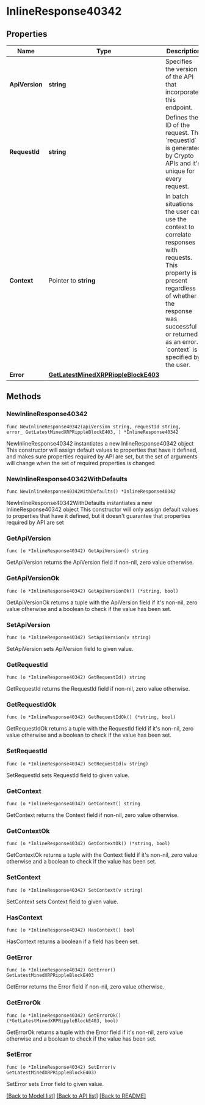 # InlineResponse40342

## Properties

Name | Type | Description | Notes
------------ | ------------- | ------------- | -------------
**ApiVersion** | **string** | Specifies the version of the API that incorporates this endpoint. | 
**RequestId** | **string** | Defines the ID of the request. The &#x60;requestId&#x60; is generated by Crypto APIs and it&#39;s unique for every request. | 
**Context** | Pointer to **string** | In batch situations the user can use the context to correlate responses with requests. This property is present regardless of whether the response was successful or returned as an error. &#x60;context&#x60; is specified by the user. | [optional] 
**Error** | [**GetLatestMinedXRPRippleBlockE403**](GetLatestMinedXRPRippleBlockE403.md) |  | 

## Methods

### NewInlineResponse40342

`func NewInlineResponse40342(apiVersion string, requestId string, error_ GetLatestMinedXRPRippleBlockE403, ) *InlineResponse40342`

NewInlineResponse40342 instantiates a new InlineResponse40342 object
This constructor will assign default values to properties that have it defined,
and makes sure properties required by API are set, but the set of arguments
will change when the set of required properties is changed

### NewInlineResponse40342WithDefaults

`func NewInlineResponse40342WithDefaults() *InlineResponse40342`

NewInlineResponse40342WithDefaults instantiates a new InlineResponse40342 object
This constructor will only assign default values to properties that have it defined,
but it doesn't guarantee that properties required by API are set

### GetApiVersion

`func (o *InlineResponse40342) GetApiVersion() string`

GetApiVersion returns the ApiVersion field if non-nil, zero value otherwise.

### GetApiVersionOk

`func (o *InlineResponse40342) GetApiVersionOk() (*string, bool)`

GetApiVersionOk returns a tuple with the ApiVersion field if it's non-nil, zero value otherwise
and a boolean to check if the value has been set.

### SetApiVersion

`func (o *InlineResponse40342) SetApiVersion(v string)`

SetApiVersion sets ApiVersion field to given value.


### GetRequestId

`func (o *InlineResponse40342) GetRequestId() string`

GetRequestId returns the RequestId field if non-nil, zero value otherwise.

### GetRequestIdOk

`func (o *InlineResponse40342) GetRequestIdOk() (*string, bool)`

GetRequestIdOk returns a tuple with the RequestId field if it's non-nil, zero value otherwise
and a boolean to check if the value has been set.

### SetRequestId

`func (o *InlineResponse40342) SetRequestId(v string)`

SetRequestId sets RequestId field to given value.


### GetContext

`func (o *InlineResponse40342) GetContext() string`

GetContext returns the Context field if non-nil, zero value otherwise.

### GetContextOk

`func (o *InlineResponse40342) GetContextOk() (*string, bool)`

GetContextOk returns a tuple with the Context field if it's non-nil, zero value otherwise
and a boolean to check if the value has been set.

### SetContext

`func (o *InlineResponse40342) SetContext(v string)`

SetContext sets Context field to given value.

### HasContext

`func (o *InlineResponse40342) HasContext() bool`

HasContext returns a boolean if a field has been set.

### GetError

`func (o *InlineResponse40342) GetError() GetLatestMinedXRPRippleBlockE403`

GetError returns the Error field if non-nil, zero value otherwise.

### GetErrorOk

`func (o *InlineResponse40342) GetErrorOk() (*GetLatestMinedXRPRippleBlockE403, bool)`

GetErrorOk returns a tuple with the Error field if it's non-nil, zero value otherwise
and a boolean to check if the value has been set.

### SetError

`func (o *InlineResponse40342) SetError(v GetLatestMinedXRPRippleBlockE403)`

SetError sets Error field to given value.



[[Back to Model list]](../README.md#documentation-for-models) [[Back to API list]](../README.md#documentation-for-api-endpoints) [[Back to README]](../README.md)


